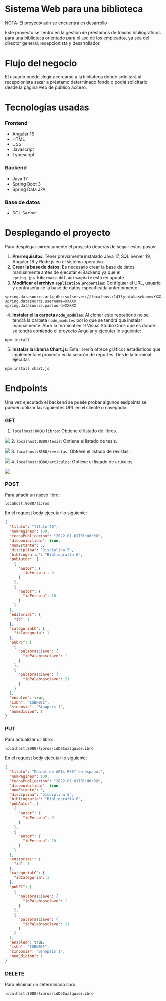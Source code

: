 # Sistema Web para una biblioteca

NOTA: El proyecto aún se encuentra en desarrollo

Este proyecto se centra en la gestión de préstamos de fondos bibliográficos para una biblioteca
orientado para el uso de los empleados, ya sea del director general, recepcionista y desarrollador.

# Flujo del negocio

El usuario puede elegir acercarse a la biblioteca donde solicitará al recepcionista sacar a préstamo determinado fondo
o podrá solicitarlo desde la página web de público acceso.

# Tecnologías usadas

### Frontend

* Angular 16
* HTML
* CSS
* Javascript
* Typescript

### Backend

* Java 17
* Spring Boot 3
* Spring Data JPA

### Base de datos

* SQL Server

# Desplegando el proyecto

Para desplegar correctamente el proyecto deberás de seguir estos pasos:

1. __Prerrequisitos__: Tener previamente instalado Java 17, SQL Server 19, Angular 16 y Node.js en el sistema operativo.
2. __Crear la base de datos__: Es necesario crear la base de datos manualmente antes de ejecutar el Backend ya que
   el `spring.jpa.hibernate.ddl-auto=update` está en update.
3. __Modificar el archivo `application.properties`__: Configurar el URL, usuario y contraseña de la base de datos
   especificada anteriormente.

```
spring.datasource.url=jdbc:sqlserver://localhost:1433;databaseName=XXXXXX;TrustServerCertificate=True
spring.datasource.username=XXXXX
spring.datasource.password=XXXXX
```

4. __Instalar el la carpeta `node_modules`__: Al clonar este repositorio no se tendrá la carpeta `node_modules` por lo
   que se tendrá que instalar manualmente.
   Abrir la terminal en el Visual Studio Code que es donde se tendrá corriendo el proyecto Angular y ejecutar lo
   siguiente:

```
npm install
```

5. __Instalar la librería Chart.js__: Esta librería ofrece gráficos estadísticos que implementa el proyecto en la
   sección de reportes. Desde la terminal ejecutar:

```
npm install chart.js
```

# Endpoints

Una vez ejecutado el backend se puede probar algunos endpoints se pueden utilizar las siguientes URL en el cliente o navegador:

### GET

1. ``localhost:8080/libros``: Obtiene el listado de libros. 

[![](https://user-images.githubusercontent.com/2389286/236301770-16f46d4f-4e23-4db5-9462-f578ec31e751.svg)](http://localhost:8080/libros)
2. ``localhost:8080/tesis``: Obtiene el listado de tesis.
   
[![](https://user-images.githubusercontent.com/2389286/236301770-16f46d4f-4e23-4db5-9462-f578ec31e751.svg)](http://localhost:8080/tesis)
3. ``localhost:8080/revistas``: Obtiene el listado de revistas.

[![](https://user-images.githubusercontent.com/2389286/236301770-16f46d4f-4e23-4db5-9462-f578ec31e751.svg)](http://localhost:8080/revistas)
4. ``localhost:8080/articulos``: Obtiene el listado de articulos.

[![](https://user-images.githubusercontent.com/2389286/236301770-16f46d4f-4e23-4db5-9462-f578ec31e751.svg)](http://localhost:8080/articulos)

### POST

Para añadir un nuevo libro: 

```locahost:8080/libros```

En el request body ejecutar lo siguiente:

````json
{
  "titulo": "Título 40",
  "numPaginas": 100,
  "fechaPublicacion": "2022-01-01T00:00:00",
  "disponibilidad": true,
  "numEstante": 6,
  "disciplina": "Disciplina 5",
  "bibliografia": "Bibliografía 6",
  "pubAutor": [
    {
      "autor": {
        "idPersona": 9
      }
    },
    {
      "autor": {
        "idPersona": 10
      }
    }
  ],
  "editorial": {
    "id": 1
  },
  "categoriaLC": {
    "idCategoria": 1
  },
  "pubPC": [
    {
      "palabrasClave": {
        "idPalabrasclave": 1
      }
    },
    {
      "palabrasClave": {
        "idPalabrasclave": 21
      }
    }
  ],
  "enabled": true,
  "isbn": "ISBN001",
  "sinopsis": "Sinopsis 1",
  "numEdicion": 1
}
````

### PUT
Para actualizar un libro:

``localhost:8080/libros/idDeCualquierLibro``

En el request body ejecutar lo siguiente:
````json
{
  "titulo": "Manual de APIs REST en español",
  "numPaginas": 100,
  "fechaPublicacion": "2022-01-01T00:00:00",
  "disponibilidad": true,
  "numEstante": 6,
  "disciplina": "Disciplina 5",
  "bibliografia": "Bibliografía 6",
  "pubAutor": [
    {
      "autor": {
        "idPersona": 9
      }
    },
    {
      "autor": {
        "idPersona": 10
      }
    }
  ],
  "editorial": {
    "id": 1
  },
  "categoriaLC": {
    "idCategoria": 1
  },
  "pubPC": [
    {
      "palabrasClave": {
        "idPalabrasclave": 1
      }
    },
    {
      "palabrasClave": {
        "idPalabrasclave": 21
      }
    }
  ],
  "enabled": true,
  "isbn": "ISBN001",
  "sinopsis": "Sinopsis 1",
  "numEdicion": 1
}

````

### DELETE
Para eliminar un determinado libro:

``localhost:8080/libros/idDeCualquierLibro``
